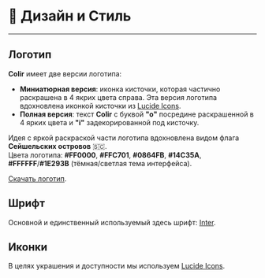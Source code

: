 # 🌈 Дизайн и Стиль

---

## Логотип

**Colir** имеет две версии логотипа:

- **Миниатюрная версия**: иконка кисточки, которая частично раскрашена в 4 якрих цвета справа. Эта версия логотипа вдохновлена иконкой кисточки из [Lucide Icons](https://lucide.dev/icons/brush).
- **Полная версия**: текст **Colir** с буквой **"o"** посредине раскрашенной в 4 ярких цвета и **"i"** задекорированной под кисточку.

Идея с яркой раскраской части логотипа вдохновлена видом флага **Сейшельских островов** 🇸🇨.\
Цвета логотипа: **#FF0000**, **#FFC701**, **#0864FB**, **#14C35A**, **#FFFFFF**/**#1E293B** (тёмная/светлая тема интерфейса).

[Скачать логотип](https://drive.google.com/drive/folders/1F60xTbwwOsoaGR03LWg51GxRNs9wNPxc?usp=sharing).

## Шрифт

Основной и единственный используемый здесь шрифт: [Inter](https://fonts.google.com/specimen/Inter).

## Иконки

В целях украшения и доступности мы используем [Lucide Icons](https://lucide.dev/).
